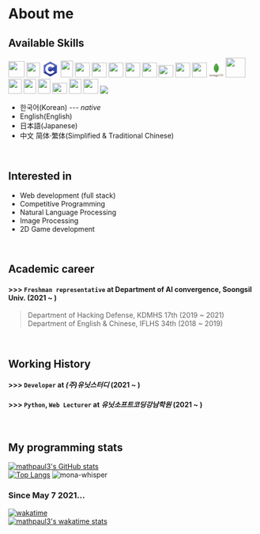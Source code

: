 # About me

## Available Skills
<span>
  <img src="https://upload.wikimedia.org/wikipedia/commons/1/1f/Python_logo_01.svg" width="33px;" height="33px" />
  <img src="https://upload.wikimedia.org/wikipedia/commons/1/18/ISO_C%2B%2B_Logo.svg" width="27px;" height="30px;" />
  <img src="https://github.com/mathpaul3/mathpaul3/blob/main/C.png" width="34px;" height="34px" />
  <img src="https://upload.wikimedia.org/wikipedia/en/3/30/Java_programming_language_logo.svg" width="25px;" height="34px" />
  <img src="https://upload.wikimedia.org/wikipedia/commons/9/95/Vue.js_Logo_2.svg" width="30px;" height="30px" />
  <img src="https://upload.wikimedia.org/wikipedia/commons/4/47/React.svg" width="30px;" height="30px" />
  <img src="https://upload.wikimedia.org/wikipedia/commons/d/d4/Javascript-shield.svg" width="30px;" height="30px" />
  <img src="https://upload.wikimedia.org/wikipedia/commons/6/61/HTML5_logo_and_wordmark.svg" width="30px;" height="30px" />
  <img src="https://upload.wikimedia.org/wikipedia/commons/d/d5/CSS3_logo_and_wordmark.svg" width="30px;" height="30px" />
  <img src="https://upload.wikimedia.org/wikipedia/commons/9/96/Sass_Logo_Color.svg" width="30px;" height="25px" />
  <img src="https://upload.wikimedia.org/wikipedia/commons/4/48/Markdown-mark.svg" width="30px;" height="30px" />
  <img src="https://upload.wikimedia.org/wikipedia/commons/d/d9/Node.js_logo.svg" width="30px;" height="30px" />
  <img src="https://github.com/mathpaul3/mathpaul3/blob/main/mongodb.svg" width="30px;" height="30px" />
  <img src="https://cdn.freebiesupply.com/logos/large/2x/mysql-5-logo-svg-vector.svg" width="40px;" height="40px" />
  <img src="https://upload.wikimedia.org/wikipedia/commons/b/b0/NewTux.svg" width="27px;" height="30px" />
  <img src="https://upload.wikimedia.org/wikipedia/commons/9/9f/Vimlogo.svg" width="25px" height="30px" />
  <img src="https://upload.wikimedia.org/wikipedia/commons/4/4b/Bash_Logo_Colored.svg" width="25px" height="30px" />
  <img src="https://upload.wikimedia.org/wikipedia/commons/8/87/Arduino_Logo.svg" width="30px" height="22px" />
  <img src="https://www.raspberrypi.org/app/uploads/2018/03/RPi-Logo-Reg-SCREEN.png" width="25px" height="30px" />
  <img src="https://upload.wikimedia.org/wikipedia/commons/2/2d/Tensorflow_logo.svg" width="30px" height="30px" />
  <img src="https://upload.wikimedia.org/wikipedia/commons/3/32/OpenCV_Logo_with_text_svg_version.svg" width"30px" height="30px" />
  
<span />
  
- 한국어(Korean) --- *native*
- English(English)
- 日本語(Japanese)
- 中文 简体·繁体(Simplified & Traditional Chinese)
<br>
  
  
## Interested in
- Web development (full stack)
- Competitive Programming
- Natural Language Processing
- Image Processing
- 2D Game development
<br>

## Academic career
#### >>> `Freshman representative` at Department of AI convergence, Soongsil Univ. (2021 ~ )
> Department of Hacking Defense, KDMHS 17th (2019 ~ 2021)\
 Department of English & Chinese, IFLHS 34th (2018 ~ 2019)
<br>

## Working History
#### >>> `Developer` at **_(주)유닛스터디_** (2021 ~ )
#### >>> `Python`, `Web Lecturer` at **_유닛소프트코딩강남학원_** (2021 ~ )
<br>


## My programming stats <br>
  [![mathpaul3's GitHub stats](https://github-readme-stats.vercel.app/api?username=mathpaul3&count_private=true&show_icons=true)](https://github.com/anuraghazra/github-readme-stats) <br>
  [![Top Langs](https://github-readme-stats.vercel.app/api/top-langs/?username=mathpaul3&langs_count=30&layout=compact&hide=html,css&card_width=317)](https://github.com/anuraghazra/github-readme-stats) <img src="https://github.githubassets.com/images/mona-whisper.gif" title="mona-whisper"> <br>
### Since May 7 2021... <br>
  [![wakatime](https://wakatime.com/badge/user/f164221c-a1d7-4aec-a719-e8aaa35d2527.svg)](https://wakatime.com/@f164221c-a1d7-4aec-a719-e8aaa35d2527) <br>
  [![mathpaul3's wakatime stats](https://github-readme-stats.vercel.app/api/wakatime?username=@mathpaul3)](https://github.com/anuraghazra/github-readme-stats)






<!--
**mathpaul3/mathpaul3** is a ✨ _special_ ✨ repository because its `README.md` (this file) appears on your GitHub profile.

Here are some ideas to get you started:

- 🔭 I’m currently working on ...
- 🌱 I’m currently learning ...
- 👯 I’m looking to collaborate on ...
- 🤔 I’m looking for help with ...
- 💬 Ask me about ...
- 📫 How to reach me: ...
- 😄 Pronouns: ...
- ⚡ Fun fact: ...
-->
